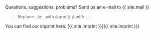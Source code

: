 Questions, suggestions, problems?
Send us an e-mail to {{ site.mail }}

> Replace `.ǎŧ.` with `@` and `@.@` with `.` .

You can find our imprint here: [{{ site.imprint }}]({{ site.imprint }})